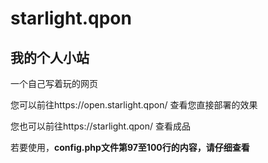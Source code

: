 # starlight.qpon
## 我的个人小站

一个自己写着玩的网页 

您可以前往https://open.starlight.qpon/ 查看您直接部署的效果

您也可以前往https://starlight.qpon/ 查看成品

若要使用，**config.php文件第97至100行的内容，请仔细查看**
